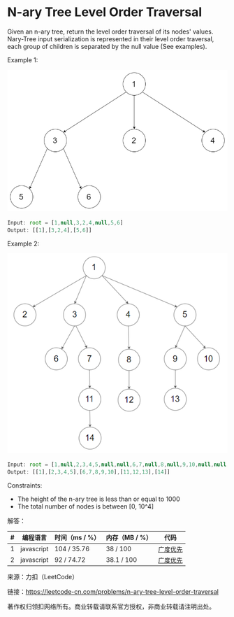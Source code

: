 # N-ary Tree Level Order Traversal

Given an n-ary tree, return the level order traversal of its nodes' values.
Nary-Tree input serialization is represented in their level order traversal, each group of children is separated by the null value (See examples).
 
Example 1:

![示例1](./eg1.png)

``` javascript
Input: root = [1,null,3,2,4,null,5,6]
Output: [[1],[3,2,4],[5,6]]
```

Example 2:

![示例2](./eg2.png)

``` javascript
Input: root = [1,null,2,3,4,5,null,null,6,7,null,8,null,9,10,null,null,11,null,12,null,13,null,null,14]
Output: [[1],[2,3,4,5],[6,7,8,9,10],[11,12,13],[14]]
```

Constraints:
- The height of the n-ary tree is less than or equal to 1000
- The total number of nodes is between [0, 10^4]

解答：

**#**|**编程语言**|**时间（ms / %）**|**内存（MB / %）**|**代码**
--|--|--|--|--
1|javascript|104 / 35.76|38 / 100|[广度优先](./javascript/ac_v1.js)
2|javascript|92 / 74.72|38.1 / 100|[广度优先](./javascript/ac_v2.js)

来源：力扣（LeetCode）

链接：https://leetcode-cn.com/problems/n-ary-tree-level-order-traversal

著作权归领扣网络所有。商业转载请联系官方授权，非商业转载请注明出处。
